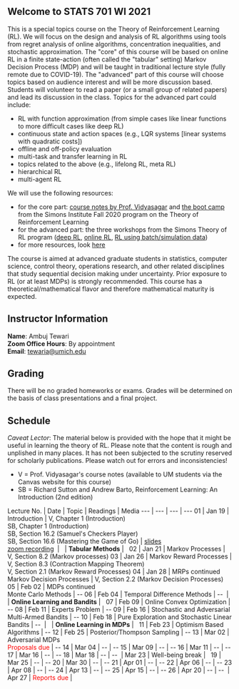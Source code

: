 ## Welcome to STATS 701 WI 2021

This is a special topics course on the Theory of Reinforcement Learning (RL). We will focus on the design and analysis of RL algorithms using tools from regret analysis of online algorithms, concentration inequalities, and stochastic approximation. The "core" of this course will be based on online RL in a finite state-action (often called the "tabular" setting) Markov Decision Process (MDP) and will be taught in traditional lecture style (fully remote due to COVID-19). The "advanced" part of this course will choose topics based on audience interest and will be more discussion based. Students will volunteer to read a paper (or a small group of related papers) and lead its discussion in the class. Topics for the advanced part could include:

- RL with function approximation (from simple cases like linear functions to more difficult cases like deep RL)
- continuous state and action spaces (e.g., LQR systems \[linear systems with quadratic costs\])
- offline and off-policy evaluation
- multi-task and transfer learning in RL
- topics related to the above (e.g., lifelong RL, meta RL)
- hierarchical RL
- multi-agent RL

We will use the following resources:
- for the core part: [course notes by Prof. Vidyasagar](https://www.iith.ac.in/~m_vidyasagar/RL/Gen/) and [the boot camp](https://simons.berkeley.edu/workshops/schedule/14378) from the Simons Institute Fall 2020 program on the Theory of Reinforcement Learning
- for the advanced part: the three workshops from the Simons Theory of RL program ([deep RL](https://simons.berkeley.edu/workshops/schedule/14238), [online RL](https://simons.berkeley.edu/workshops/schedule/14239), [RL using batch/simulation data](https://simons.berkeley.edu/workshops/schedule/14240))  
- for more resources, look [here](resources.md)

The course is aimed at advanced graduate students in statistics, computer science, control theory, operations research, and other related disciplines that study sequential decision making under uncertainty. Prior exposure to RL (or at least MDPs) is strongly recommended. This course has a theoretical/mathematical flavor and therefore mathematical maturity is expected.

## Instructor Information

**Name**: Ambuj Tewari  
**Zoom Office Hours**: By appointment  
**Email**: tewaria@umich.edu  

## Grading

There will be no graded homeworks or exams. Grades will be determined on the basis of class presentations and a final project.

## Schedule 

_Caveat Lector_: The material below is provided with the hope that it might be useful in learning the theory of RL. Please note that the content is rough and unplished in many places. It has not been subjected to the scrutiny reserved for scholarly publications. Please watch out for errors and inconsistencies!

- V = Prof. Vidyasagar's course notes (available to UM students via the Canvas website for this course)
- SB = Richard Sutton and Andrew Barto, Reinforcement Learning: An Introduction (2nd edition)

Lecture No. | Date | Topic | Readings | Media
--- | --- | --- | ---
01 | Jan 19 | Introduction | V, Chapter 1 (Introduction) <br/> SB, Chapter 1 (Introduction) <br/> SB, Section 16.2 (Samuel's Checkers Player) <br/> SB, Section 16.6 (Mastering the Game of Go) | [slides](slides/Intro.pdf) <br/> [zoom recording](https://www.dropbox.com/s/s5o5up2y7a57p4n/zoom_0.mp4?dl=0)
&nbsp;| &nbsp; | **Tabular Methods** | &nbsp;
02 | Jan 21 | Markov Processes | V, Section 8.2 (Markov processes)
03 | Jan 26 | Markov Reward Processes | V, Section 8.3 (Contraction Mapping Theorem) <br/> V, Section 2.1 (Markov Reward Processes)
04 | Jan 28 | MRPs continued <br/> Markov Decision Processes | V, Section 2.2 (Markov Decision Processes)  
05 | Feb 02 | MDPs continued <br/> Monte Carlo Methods | --
06 | Feb 04 | Temporal Difference Methods | --
&nbsp;| &nbsp; | **Online Learning and Bandits** | &nbsp;
07 | Feb 09 | Online Convex Optimization | --
08 | Feb 11 | Experts Problem | --
09 | Feb 16 | Stochastic and Adversarial Multi-Armed Bandits | --
10  | Feb 18 | Pure Exploration and Stochastic Linear Bandits | --
&nbsp;| &nbsp; | **Online Learning in MDPs** | &nbsp;
11 | Feb 23 | Optimism Based Algorithms | --
12 | Feb 25 | Posterior/Thompson Sampling | --
13 | Mar 02 | Adversarial MDPs <br/> <span style="color:red">Proposals due</span> | --
14 | Mar 04 | -- | --
15 | Mar 09 | -- | --
16 | Mar 11 | -- | --
17 | Mar 16 | -- | --
18 | Mar 18 | -- | --
&nbsp;| Mar 23 | Well-being break | &nbsp;
19 | Mar 25 | -- | --
20 | Mar 30 | -- | --
21 | Apr 01 | -- | --
22 | Apr 06 | -- | --
23 | Apr 08 | -- | --
24 | Apr 13 | -- | --
25 | Apr 15 | -- | --
26 | Apr 20 | -- | --
&nbsp;| Apr 27 | <span style="color:red">Reports due</span> | &nbsp;
